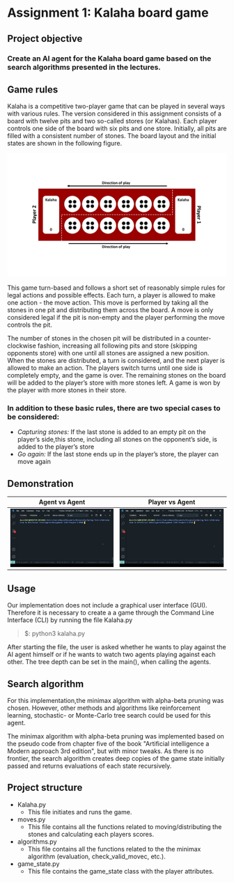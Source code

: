 # Assignment 1: Kalaha board game

## Project objective
### Create an AI agent for the Kalaha board game based on the search algorithms presented in the lectures.


## Game rules
Kalaha is a competitive two-player game that can be played in several ways with various rules. The version considered in this assignment consists of a board with twelve pits and two so-called stores (or Kalahas). Each player controls one side of the board with six pits and one store. Initially, all pits are filled with a consistent number of stones. The board layout and the initial states are shown in the following figure.

<img src="media/board.jpg" alt="drawing" width="640"/>

This game turn-based and follows a short set of reasonably simple rules for legal actions and possible effects. Each turn, a player is allowed to make one action - the move action. This move is performed by taking all the stones in one pit and distributing them across the board. A move is only considered legal if the pit is non-empty and the player performing the move controls the pit.

The number of stones in the chosen pit will be distributed in a counter-clockwise fashion, increasing all following pits and store (skipping opponents store) with one until all stones are assigned a new position.  When the stones are distributed, a turn is considered, and the next player is allowed to make an action.  The players switch turns until one side is completely empty, and the game is over. The remaining stones on the board will be added to the player’s store with more stones left. A game is won by the player with more stones in their store.

### In addition to these basic rules, there are two special cases to be considered:
- *Capturing stones:* If the last stone is added to an empty pit on the player’s side,this stone, including all stones on the opponent’s side, is added to the player’s store
- *Go again:* If the last stone ends up in the player’s store, the player can move again

## Demonstration

Agent vs Agent          |  Player vs Agent
:-------------------------:|:-------------------------:
![AI vs AI gif](media/agent.gif)  |  ![Player vs AI gif](media/player.gif)

## Usage
Our implementation does not include a graphical user interface (GUI). Therefore it is necessary to create a
a game through the Command Line Interface (CLI) by running the file Kalaha.py

> $: python3 kalaha.py

After starting the file, the user is asked whether he wants to play against the AI agent himself
or if he wants to watch two agents playing against each other. The tree depth can be set in the main(), when calling the agents.


## Search algorithm
 For this implementation,the minimax algorithm with alpha-beta pruning was chosen. However, other methods and algorithms like reinforcement learning, stochastic- or Monte-Carlo tree search could be used for this agent.

 The minimax algorithm with alpha-beta pruning was implemented based on the pseudo code from chapter five of the book "Artificial intelligence a Modern approach 3rd edition", but with minor tweaks. As there is no frontier, the search algorithm creates deep copies of the game state initially passed and returns evaluations of each state recursively.

## Project structure
- Kalaha.py
  - This file initiates and runs the game.
- moves.py
  - This file contains all the functions related to moving/distributing the stones and calculating each players scores.
- algorithms.py
  - This file contains all the functions related to the the minimax algorithm (evaluation, check_valid_movec, etc.).
- game_state.py
  - This file contains the game_state class with the player attributes.

